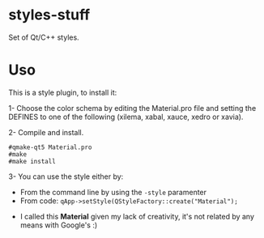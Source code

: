 styles-stuff
============

Set of Qt/C++ styles.

Uso
===
This is a style plugin, to install it:

1- Choose the color schema by editing the Material.pro file and setting the DEFINES to one of the following
   (xilema, xabal, xauce, xedro or xavia).

2- Compile and install.

```
#qmake-qt5 Material.pro
#make
#make install
```

3- You can use the style either by:
- From the command line by using the `-style` paramenter 
- From code: `qApp->setStyle(QStyleFactory::create("Material");`

* I called this **Material** given my lack of creativity, it's not related by any means with Google's :)
